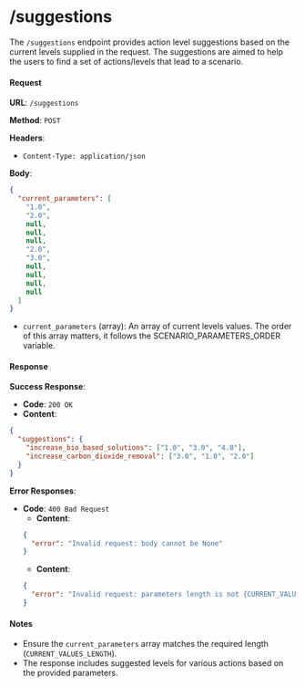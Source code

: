 # /suggestions

The `/suggestions` endpoint provides action level suggestions based on the current levels supplied in the request. The suggestions are aimed to help the users to find a set of actions/levels that lead to a scenario.

#### Request

**URL**: `/suggestions`

**Method**: `POST`

**Headers**:

- `Content-Type: application/json`

**Body**:

```json
{
  "current_parameters": [
    "1.0",
    "2.0",
    null,
    null,
    null,
    "2.0",
    "3.0",
    null,
    null,
    null,
    null
  ]
}
```

- `current_parameters` (array): An array of current levels values. The order of this array matters, it follows the SCENARIO_PARAMETERS_ORDER variable.

#### Response

**Success Response**:

- **Code**: `200 OK`
- **Content**:

```json
{
  "suggestions": {
    "increase_bio_based_solutions": ["1.0", "3.0", "4.0"],
    "increase_carbon_dioxide_removal": ["3.0", "1.0", "2.0"]
  }
}
```

**Error Responses**:

- **Code**: `400 Bad Request`
  - **Content**:
  ```json
  {
    "error": "Invalid request: body cannot be None"
  }
  ```
  - **Content**:
  ```json
  {
    "error": "Invalid request: parameters length is not {CURRENT_VALUES_LENGTH}"
  }
  ```

#### Notes

- Ensure the `current_parameters` array matches the required length (`CURRENT_VALUES_LENGTH`).
- The response includes suggested levels for various actions based on the provided parameters.
